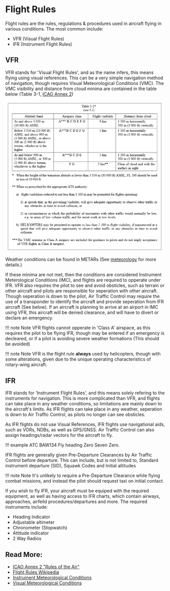 # Flight Rules

Flight rules are the rules, regulations & procedures used in aircraft flying in various conditions. The most common include:

- VFR (Visual Flight Rules)
- IFR (Instrument Flight Rules)

## VFR

VFR stands for 'Visual Flight Rules', and as the name infers, this means flying using visual references. This can be a very simple navigation method of navigation, though requires Visual Meteorological Conditions (VMC). The VMC visibility and distance from cloud minima are contained in the table below (Table 3-1, [ICAO Annex 2](https://www.google.com/url?sa=t&rct=j&q=&esrc=s&source=web&cd=&cad=rja&uact=8&ved=2ahUKEwiY2pqIl9T-AhXLTcAKHXhmDEAQFnoECBgQAQ&url=https%3A%2F%2Fwww.icao.int%2FMeetings%2Fanconf12%2FDocument%2520Archive%2Fan02_cons%255B1%255D.pdf&usg=AOvVaw3TZDU3bcTXjQcuw_2jfQ0y))


![VMC Minima Chart](../assets/VMC_Minima.png)

Weather conditions can be found in METARs (See [meteorology](./meteorology.md) for more details.)

If these minima are not met, then the conditions are considered Instrument Meterological Conditions (IMC), and flights are required to opperate under IFR. VFR also requires the pilot to see and avoid obsticles, such as terrain or other aircraft and pilots are responsible for seperation with other aircraft. Though seperation is down to the pilot, Air Traffic Control may require the use of a transponder to identify the aircraft and provide seperation from IFR aircraft (See below). If an aircraft is planning to arrive at an airport in IMC using VFR, this aircraft will be denied clearance, and will have to divert or declare an emergency.

!!! note Note VFR flights cannot opperate in 'Class A' airspace, as this requires the pilot to be flying IFR, though may be entered if an emergency is decleared, or if a pilot is avoiding severe weather formations (This should be avoided)

!!! note Note VFR is the flight rule **always** used by helicopters, though with some alterations, given due to the unique operating characteristics of rotary-wing aircraft.

## IFR

IFR stands for 'Instrument Flight Rules', and this means solely refering to the instruments for navigation. This is more complicated than VFR, and flights can take place in any weather conditions, so limitations are mainly down to the aircraft's limits. As IFR flights can take place in any weather, seperation is down to Air Traffic Control, as pilots no longer can see obsticles.

As IFR flights do not use Visual References, IFR flights use navigational aids, such as VORs, NDBs, as well as GPS/GNSS. Air Traffic Control can also assign headings/radar vectors for the aircraft to fly.

!!! example ATC BAW134 Fly heading Zero Seven Zero.

IFR flights are generally given Pre-Departure Clearances by Air Traffic Control before departure. This can include, but is not limited to, Standard instrument departure (SID), Squawk Codes and Initial altitudes 

!!! note Note It's unlikely to require a Pre-Departure Clearance while flying combat missions, and instead the pilot should request taxi on initial contact.

If you wish to fly IFR, your aircraft must be equiped with the required equipment, as well as having access to IFR charts, which contain airways, approaches, airfeild procedures/departures and more. The required instruments include:

- Heading Indicator
- Adjustable altimeter
- Chronometer (Stopwatch)
- Attitude indicator
- 2 Way Radios


## Read More:
- [ICAO Annex 2 "Rules of the Air"](https://www.icao.int/safety/airnavigation/nationalitymarks/annexes_booklet_en.pdf/)
- [Flight Rules Wikipedia](https://en.wikipedia.org/wiki/Flight_rules)
- [Instrument Meteorological Conditions](https://en.wikipedia.org/wiki/Instrument_meteorological_conditions)
- [Visual Meteorological Conditions](https://en.wikipedia.org/wiki/Visual_meteorological_conditions)
